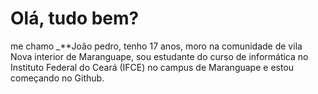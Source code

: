 # Olá, tudo bem?

me chamo _**João pedro, tenho 17 anos, moro na comunidade de vila Nova interior de Maranguape, sou estudante do curso de informática no Instituto Federal do Ceará (IFCE) no campus de Maranguape e estou começando no Github.
